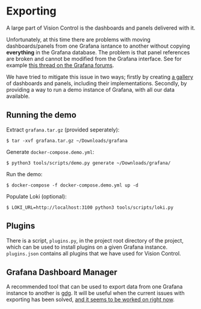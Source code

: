 # Exporting

A large part of Vision Control is the dashboards and panels delivered with it.

Unfortunately, at this time there are problems with moving dashboards/panels from one Grafana isntance to another without copying **everything** in the Grafana database. The problem is that panel references are broken and cannot be modified from the Grafana interface. See for example [this thread on the Grafana forums](https://community.grafana.com/t/issue-with-library-panels/60101).

We have tried to mitigate this issue in two ways; firstly by creating [a gallery](gallery.md) of dashboards and panels, including their implementations. Secondly, by providing a way to run a demo instance of Grafana, with all our data available.

## Running the demo

Extract `grafana.tar.gz` (provided seperately):

```shell
$ tar -xvf grafana.tar.gz ~/Downloads/grafana
```

Generate `docker-compose.demo.yml`:

```shell
$ python3 tools/scripts/demo.py generate ~/Downloads/grafana/
```

Run the demo:

```shell
$ docker-compose -f docker-compose.demo.yml up -d
```

Populate Loki (optional):

```shell
$ LOKI_URL=http://localhost:3100 python3 tools/scripts/loki.py
```

## Plugins

There is a script, `plugins.py`, in the project root directory of the project, which can be used to install plugins on a given Grafana instance. `plugins.json` contains all plugins that we have used for Vision Control.

## Grafana Dashboard Manager

A recommended tool that can be used to export data from one Grafana instance to another is [gdg](https://github.com/esnet/gdg). It will be useful when the current issues with exporting has been solved, [and it seems to be worked on right now](https://github.com/esnet/gdg/issues/67).
